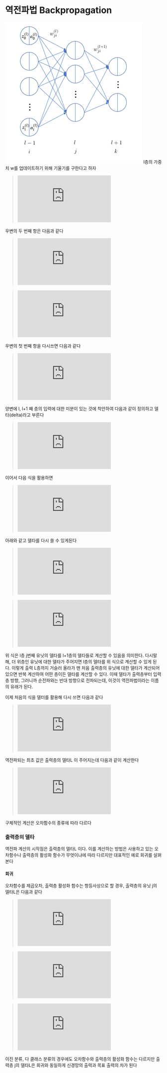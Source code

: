 # 역전파법 Backpropagation

![img](./img/00.png)
l층의 가중치 w를 업데이트하기 위해 기울기를 구한다고 하자
>![equation](https://latex.codecogs.com/gif.latex?%5Cfrac%7B%5Cpartial%20E%7D%7B%5Cpartial%20w_%7Bji%7D%5E%7B%28l%29%7D%7D%3D%5Cfrac%7B%5Cpartial%20E%7D%7B%5Cpartial%20z_%7Bj%7D%5E%7B%28l%29%7D%7D%5Cfrac%7B%5Cpartial%20z_%7Bj%7D%5E%7B%28l%29%7D%7D%7B%5Cpartial%20w_%7Bji%7D%5E%7B%28l%29%7D%7D)

우변의 두 번째 항은 다음과 같다
>![equation](https://latex.codecogs.com/gif.latex?z_%7Bj%7D%5E%7B%28l%29%7D%3D%5Csum_%7Bi%7Dw_%7Bji%7D%5E%7B%28l%29%7Da_%7Bi%7D%5E%7B%28l-1%29%7D)

>![equation](https://latex.codecogs.com/gif.latex?%5Cfrac%7B%5Cpartial%20z_%7Bj%7D%5E%7B%28l%29%7D%7D%7B%5Cpartial%20w_%7Bji%7D%5E%7B%28l%29%7D%7D%3Da_%7Bi%7D%5E%7B%28l-1%29%7D)

우변의 첫 번째 항을 다시쓰면 다음과 같다

>![equation](https://latex.codecogs.com/gif.latex?%5Cfrac%7B%5Cpartial%20E%7D%7B%5Cpartial%20z_%7Bj%7D%5E%7B%28l%29%7D%7D%3D%5Csum_%7Bk%7D%5Cfrac%7B%5Cpartial%20E%7D%7B%5Cpartial%20z_%7Bk%7D%5E%7B%28l&plus;1%29%7D%7D%5Cfrac%7B%5Cpartial%20z_%7Bk%7D%5E%7B%28l&plus;1%29%7D%7D%7B%5Cpartial%20z_%7Bj%7D%5E%7B%28l%29%7D%7D)

양변에 l, l+1 째 층의 입력에 대한 미분이 있는 것에 착안하여 다음과 같이 정의하고 델타(delta)라고 부른다
>![equation](https://latex.codecogs.com/gif.latex?%5Cdelta%20_%7Bj%7D%5E%7B%28l%29%7D%3D%5Cfrac%7B%5Cpartial%20E%7D%7B%5Cpartial%20z_%7Bj%7D%5E%7B%28l%29%7D%7D)

이어서 다음 식을 활용하면
>![equation](https://latex.codecogs.com/gif.latex?z_%7Bk%7D%5E%7B%28l&plus;1%29%7D%3D%5Csum_%7Bj%7Dw_%7Bkj%7D%5E%7B%28l&plus;1%29%7Da_%7Bj%7D%5E%7B%28l%29%7D%3D%5Csum_%7Bj%7Dw_%7Bkj%7D%5E%7B%28l&plus;1%29%7Df%28z_%7Bj%7D%5E%7B%28l%29%7D%29)

아래와 같고 델타를 다시 쓸 수 있게된다
>![equation](https://latex.codecogs.com/gif.latex?%5Cfrac%7B%5Cpartial%20z_%7Bk%7D%5E%7B%28l&plus;1%29%7D%7D%7B%5Cpartial%20z_%7Bj%7D%5E%7B%28l%29%7D%7D%3Dw_%7Bkj%7D%5E%7B%28l&plus;1%29%7Df%27%28z_%7Bj%7D%5E%7B%28l%29%7D%29)

>![equation](https://latex.codecogs.com/gif.latex?%5Cdelta%20_%7Bj%7D%5E%7B%28l%29%7D%3D%5Csum_%7Bk%7D%5Cdelta%20_%7Bk%7D%5E%7B%28l&plus;1%29%7D%28w_%7Bkj%7D%5E%7B%28l&plus;1%29%7Df%27%28z_%7Bj%7D%5E%7B%28l%29%7D%29%29)

위 식은 l층 j번째 유닛의 델타를 l+1층의 델타들로 계산할 수 있음을 의미한다. 다시말해, 더 위층인 유닛에 대한 델타가 주어지면 l층의 델타를 위 식으로 계산할 수 있게 된다. 이렇게 출력 L층까지 거슬러 올라가 맨 처음 출력층의 유닛에 대한 델타가 계산되어 있으면 반복 계산하여 어떤 층이든 델타를 계산할 수 있다. 이때 델타가 출력층부터 입력층 방향, 그러니까 순전파와는 반대 방향으로 전파되는데, 이것이 역전파법이라는 이름의 유래가 된다.

이제 처음의 식을 델터를 활용해 다시 쓰면 다음과 같다

>![equation](https://latex.codecogs.com/gif.latex?%5Cfrac%7B%5Cpartial%20E%7D%7B%5Cpartial%20w_%7Bji%7D%5E%7B%28l%29%7D%7D%3D%5Cdelta%20_%7Bj%7D%5E%7B%28l%29%7Da_%7Bi%7D%5E%7B%28l-1%29%7D)

역전파되는 최초 값은 출력층의 델타L 이 주어지는데 다음과 같이 계산한다

>![equation](https://latex.codecogs.com/gif.latex?%5Cdelta%20_%7Bj%7D%5E%7B%28L%29%7D%3D%5Cfrac%7B%5Cpartial%20E%7D%7B%5Cpartial%20z_%7Bj%7D%5E%7B%28L%29%7D%7D)

구체적인 계산은 오차함수의 종류에 따라 다르다

### 출력층의 델타

역전파 계산의 시작점은 출력층의 델타L 이다. 이를 계산하는 방법은 사용하고 있는 오차함수나 출력층의 활성화 함수가 무엇이냐에 따라 다르지만 대표적인 예로 회귀를 살펴본다

#### 회귀

오차함수를 제곱오차, 출력층 활성화 함수는 항등사상으로 할 경우, 출력층의 유닛 j의 델타L은 다음과 같다

>![equation](https://latex.codecogs.com/gif.latex?E%3D%5Cfrac%7B1%7D%7B2%7D%5Csum_%7Bj%7D%28y_%7Bj%7D-d_%7Bj%7D%29%5E%7B2%7D)

>![equation](https://latex.codecogs.com/gif.latex?a_%7Bj%7D%5E%7BL%7D%3Dz_%7Bj%7D%5E%7BL%7D%3Dy_%7Bj%7D)

>![equation](https://latex.codecogs.com/gif.latex?%5Cdelta%20_%7Bj%7D%5E%7B%28l%29%7D%3D%5Cfrac%7B%5Cpartial%20E%7D%7B%5Cpartial%20z_%7Bj%7D%5E%7B%28L%29%7D%7D%3Dy_%7Bj%7D-d_%7Bj%7D)

이진 분류, 다 클래스 분류의 경우에도 오차함수와 출력층의 활성화 함수는 다르지만 출력층 j의 델타L은 회귀와 동일하게 신경망의 출력과 목표 출력의 차가 된다